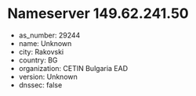# Nameserver 149.62.241.50

* as_number: 29244
* name: Unknown
* city: Rakovski
* country: BG
* organization: CETIN Bulgaria EAD
* version: Unknown
* dnssec: false
